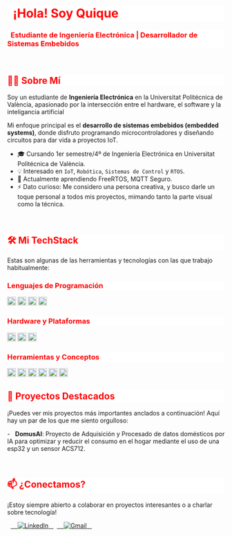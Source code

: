 <h1 style="color:red; background-color:white;">
&nbsp; ¡Hola! Soy Quique
</h1>
<h3 style="color:red; background-color:white;">
&nbsp; Estudiante de Ingeniería Electrónica | Desarrollador de Sistemas Embebidos
</h3>

<br>

<h2 style="color:red; background-color:white;">👨‍💻 Sobre Mí</h2>

Soy un estudiante de **Ingeniería Electrónica** en la Universitat Politécnica de València, apasionado por la intersección entre el hardware, el software y la inteligancia artificial&nbsp;

Mi enfoque principal es el **desarrollo de sistemas embebidos (embedded systems)**, donde disfruto programando microcontroladores y diseñando circuitos para dar vida a proyectos IoT.

- 🎓 Cursando 1er semestre/4º de Ingeniería Electrónica en Universitat Politécnica de València.
- 💡 Interesado en `IoT`, `Robótica`, `Sistemas de Control` y `RTOS`.
- 🌱 Actualmente aprendiendo FreeRTOS, MQTT Seguro.
- ⚡ Dato curioso: Me considero una persona creativa, y busco darle un toque personal a todos mis proyectos, mimando tanto la parte visual como la técnica.

<br>

<h2 style="color:red; background-color:white;">🛠️ Mi TechStack</h2>

Estas son algunas de las herramientas y tecnologías con las que trabajo habitualmente:

<h3 style="color:red; background-color:white;">Lenguajes de Programación</h3>
<code><img height="20" src="https://img.shields.io/badge/C-A8B9CC?style=flat&logo=c&logoColor=white"></code>
<code><img height="20" src="https://img.shields.io/badge/C%2B%2B-00599C?style=flat&logo=cplusplus&logoColor=white"></code>
<code><img height="20" src="https://img.shields.io/badge/Python-3776AB?style=flat&logo=python&logoColor=white"></code>
<code><img height="20" src="https://img.shields.io/badge/Ada-025E8C?style=flat&logo=ada&logoColor=white"></code>

<h3 style="color:red; background-color:white;">Hardware y Plataformas</h3>
<code><img height="20" src="https://img.shields.io/badge/STM32-03234B?style=flat&logo=stmicroelectronics&logoColor=white"></code>
<code><img height="20" src="https://img.shields.io/badge/ESP32-E7352C?style=flat&logo=espressif&logoColor=white"></code>
<code><img height="20" src="https://img.shields.io/badge/Arduino-00979D?style=flat&logo=arduino&logoColor=white"></code>

<h3 style="color:red; background-color:white;">Herramientas y Conceptos</h3>
<code><img height="20" src="https://img.shields.io/badge/Git-F05032?style=flat&logo=git&logoColor=white"></code>
<code><img height="20" src="https://img.shields.io/badge/RTOS-1A4688?style=flat&logo=arm&logoColor=white"></code>
<code><img height="20" src="https://img.shields.io/badge/Mosquitto-3C5280?style=flat&logo=mosquitto&logoColor=white"></code>
<code><img height="20" src="https://img.shields.io/badge/SQLite-003B57?style=flat&logo=sqlite&logoColor=white"></code>
<code><img height="20" src="https://img.shields.io/badge/SPI%2FI2C%2FUART-000000?style=flat"></code>
<code><img height="20" src="https://img.shields.io/badge/PlatformIO-F07D2B?style=flat&logo=platformio&logoColor=white"></code>

<br>

<h2 style="color:red; background-color:white;">🚀 Proyectos Destacados</h2>

¡Puedes ver mis proyectos más importantes anclados a continuación! Aquí hay un par de los que me siento orgulloso:

-&nbsp;  **DomusAI**: Proyecto de Adquisición y Procesado de datos domésticos por IA para optimizar y reducir el consumo en el hogar mediante el uso de una esp32 y un sensor ACS712.

<br>

<h2 style="color:red; background-color:white;">📫 ¿Conectamos?</h2>

¡Estoy siempre abierto a colaborar en proyectos interesantes o a charlar sobre tecnología!

<p align="left">
&nbsp; <a href="https://www.linkedin.com/in/enrique-sanz-l%C3%B3pez-2423a8346" target="_blank">
&nbsp;   <img src="https://img.shields.io/badge/LinkedIn-0077B5?style=for-the-badge&logo=linkedin&logoColor=white" alt="LinkedIn">
&nbsp; </a>
&nbsp; <a href="mailto:enriquesl1102@gmail.com" target="_blank">
&nbsp;   <img src="https://img.shields.io/badge/Gmail-D14836?style=for-the-badge&logo=gmail&logoColor=white" alt="Gmail">
&nbsp; </a>
&nbsp; </p>
